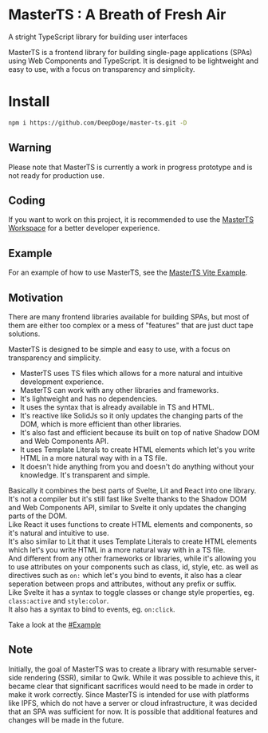 # MasterTS : A Breath of Fresh Air

A stright TypeScript library for building user interfaces

MasterTS is a frontend library for building single-page applications (SPAs) using Web Components and TypeScript. It is designed to be lightweight and easy to use, with a focus on transparency and simplicity.

# Install

```bash
npm i https://github.com/DeepDoge/master-ts.git -D
```

## Warning

Please note that MasterTS is currently a work in progress prototype and is not ready for production use.

## Coding

If you want to work on this project, it is recommended to use the [MasterTS Workspace](https://github.com/DeepDoge/master-ts-workspace) for a better developer experience.

## Example

For an example of how to use MasterTS, see the [MasterTS Vite Example](https://github.com/DeepDoge/master-ts-vite-demo).

## Motivation

There are many frontend libraries available for building SPAs, but most of them are either too complex or a mess of "features" that are just duct tape solutions.

MasterTS is designed to be simple and easy to use, with a focus on transparency and simplicity.

-   MasterTS uses TS files which allows for a more natural and intuitive development experience.
-   MasterTS can work with any other libraries and frameworks.
-   It's lightweight and has no dependencies.
-   It uses the syntax that is already available in TS and HTML.
-   It's reactive like SolidJs so it only updates the changing parts of the DOM, which is more efficient than other libraries.
-   It's also fast and efficient because its built on top of native Shadow DOM and Web Components API.
-   It uses Template Literals to create HTML elements which let's you write HTML in a more natural way with in a TS file.
-   It doesn't hide anything from you and doesn't do anything without your knowledge. It's transparent and simple.

Basically it combines the best parts of Svelte, Lit and React into one library.<br/>
It's not a compiler but it's still fast like Svelte thanks to the Shadow DOM and Web Components API, similar to Svelte it only updates the changing parts of the DOM.<br/>
Like React it uses functions to create HTML elements and components, so it's natural and intuitive to use.<br/>
It's also similar to Lit that it uses Template Literals to create HTML elements which let's you write HTML in a more natural way with in a TS file.<br/>
And different from any other frameworks or libraries, while it's allowing you to use attributes on your components such as class, id, style, etc.
as well as directives such as `on:` which let's you bind to events, it also has a clear seperation between props and attributes, without any prefix or suffix.<br/>
Like Svelte it has a syntax to toggle classes or change style properties, eg. `class:active` and `style:color`.<br/>
It also has a syntax to bind to events, eg. `on:click`.<br/>

Take a look at the [#Example](#example)

## Note

Initially, the goal of MasterTS was to create a library with resumable server-side rendering (SSR), similar to Qwik. While it was possible to achieve this, it became clear that significant sacrifices would need to be made in order to make it work correctly. Since MasterTS is intended for use with platforms like IPFS, which do not have a server or cloud infrastructure, it was decided that an SPA was sufficient for now. It is possible that additional features and changes will be made in the future.
